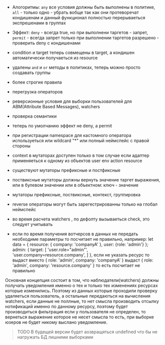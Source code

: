 
* Алогоритмы: `any` все условия должны быть выполнены в политике, `all` - только одно - убрать вобще так как они протеворечат кондишенам и данный функционал полностью перерываеться экспрешенами в группах
* Эффект: `deny` - всегда true, но при выполнени таргетов - запрет, `permit` - всегда запрет только при выполнении таргетов разрешено - проверить deny  c кондишенами
* condition и target теперь совмещены в target, а кондишен автоматически получаеться из resource
* удалены `and` и `or` методы в политиках, теперь можно просто создавать группы
* более строгие правила
* перегрузка операторов
* реверсионные условия для выборки пользователей для ABM(Attribute Based Messages), watchers
* проверка семантики
* теперь по умолчанию эффект не deny, а permit
* при регистрации namespace для кастомного оператора используеться или wildcard "*"  или полный неймспейс с правой стороны
* context в мутаторах доступен только в том случае если адаптер применяеться к одному из объектов user env action resource
* существуют мутаторы префиксные и постфиксные
* поствиксные мутаторы должны вернуть значение таргет выражения, или в булевом значении или в объектном: ключ - значение
* мутаторы префиксные, поствиксные, контекст, группировка
* reverse операторы могут быть зарегестрированны только на глобал неймспейс
* во время расчета watchers , по дефолту вызываеться check, это следует учитывать

* если по время получения вотчерсов в данных не передать необходиме параметры то посчитает не правильно, например:
let data = {
            resource: {
                company: 'companyA'
            },
            user: {role: 'admin'}
        };
admin: {
                    target: [
                        'user.role="admin"',
                        'user.company=resource.company',
                    ]
                },
если не указать ресурс то выдаст вместо { role: 'admin', company: 'companyA' } выдаст { role: 'admin', company: 'resource.company' }
то есть посчитает не правильно

Основная концепция состоит в том, что наблюдатели(watchers) должны получать уведомления именно о тех и только тех изменениях ресурсах которые изменились.
Поэтому из данных которые проходили проверку удаляеться пользователь, а остальные передаються на вычисления watchers, если данные не поллные,
то нет смысла производить отсылку нотификаций именно по данному ресурсу, поэтому будет производиться фильтрация если у пользователя не определен,
то вернеться выражение которое не несет смысла то есть, при выборке юзеров не будет никому выслано уведомление.

> TODO В будещей версии будет аозвращяться undefined что бы не нагружать БД лишними выборками